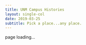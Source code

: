 ```yaml
---
title: UNM Campus Histories
layout: single-col
date: 2019-03-25
subtitle: Pick a place...any place.
---
```


<script src="https://code.jquery.com/jquery-3.2.1.min.js"
  integrity="sha256-hwg4gsxgFZhOsEEamdOYGBf13FyQuiTwlAQgxVSNgt4="
  crossorigin="anonymous"></script>
<script src="https://cdnjs.cloudflare.com/ajax/libs/tether/1.4.0/js/tether.min.js" integrity="sha384-DztdAPBWPRXSA/3eYEEUWrWCy7G5KFbe8fFjk5JAIxUYHKkDx6Qin1DkWx51bBrb" crossorigin="anonymous"></script>
<script src="https://maxcdn.bootstrapcdn.com/bootstrap/4.0.0-alpha.6/js/bootstrap.min.js" integrity="sha384-vBWWzlZJ8ea9aCX4pEW3rVHjgjt7zpkNpZk+02D9phzyeVkE+jo0ieGizqPLForn" crossorigin="anonymous"></script>

<script src="/js/sheetrock.min.js"></script>
<script src="/js/directory.js"></script>

<!--Sheetrock expects to be outputting HTML for each row, so here's a place to put it.-->
<div id="sheetrock">page loading...</div>

<div class="container-fluid">
  <div class="row">
    <div class="col-sm-12">
      <div class="cards"></div>
    </div>
  </div>
</div>


<script>
  $( function() {
    console.log($('#sheetrock').html());
    getPages(function(pages) {
        console.log("running callback from getPages.");
        $.each(pages, createCard);
        console.log("done looping through pages.");
      }
    );
  });
</script>
